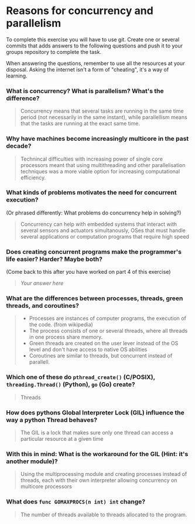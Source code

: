 # Reasons for concurrency and parallelism


To complete this exercise you will have to use git. Create one or several commits that adds answers to the following questions and push it to your groups repository to complete the task.

When answering the questions, remember to use all the resources at your disposal. Asking the internet isn't a form of "cheating", it's a way of learning.

 ### What is concurrency? What is parallelism? What's the difference?
 > Concurrency means that several tasks are running in the same time period (not necessarily in the same instant), while parallellism means that the tasks are running at the exact same time.

 ### Why have machines become increasingly multicore in the past decade?
 > Technincal difficulties with increasing power of single core processors meant that using multithreading and other parallelisation techniques was a more viable option for increasing computational efficiency.

 ### What kinds of problems motivates the need for concurrent execution?
 (Or phrased differently: What problems do concurrency help in solving?)
 > Concurrency can help with embedded systems that interact with several sensors and actuators simultanously, OSes that must handle several applications or computation programs that require high speed

 ### Does creating concurrent programs make the programmer's life easier? Harder? Maybe both?
 (Come back to this after you have worked on part 4 of this exercise)
 > *Your answer here*

 ### What are the differences between processes, threads, green threads, and coroutines?
 > - Processes are instances of computer programs, the execution of the code. (from wikipedia)
 > - The process consists of one or several threads, where all threads in one process share memory.
 > - Green threads are created on the user lever instead of the OS level and don't have access to native OS abilities
 > - Coroutines are similar to threads, but concurrent instead of parallell.

 ### Which one of these do `pthread_create()` (C/POSIX), `threading.Thread()` (Python), `go` (Go) create?
 > Threads

 ### How does pythons Global Interpreter Lock (GIL) influence the way a python Thread behaves?
 > The GIL is a lock that makes sure only one thread can access a particular resource at a given time

 ### With this in mind: What is the workaround for the GIL (Hint: it's another module)?
 > Using the multiprocessing module and creating processes instead of threads, each with their own interpreter allowing concurrency on multicore processors

 ### What does `func GOMAXPROCS(n int) int` change?
 > The number of threads available to threads allocated to the program.
